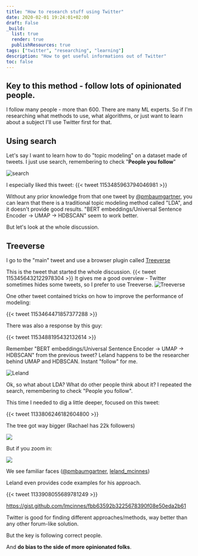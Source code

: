 ```yaml
---
title: "How to research stuff using Twitter"
date: 2020-02-01 19:24:01+02:00
draft: False
_build:
  list: true
  render: true
  publishResources: true
tags: ["twitter", "researching", "learning"]
description: "How to get useful informations out of Twitter"
toc: false
---
```


## Key to this method - follow lots of opinionated people. 

I follow many people - more than 600. There are many ML experts. So if I'm researching what methods to use, what algorithms, or just want to learn about a subject I'll use Twitter first for that.


## Using search
Let's say I want to learn how to do "topic modeling" on a dataset made of tweets.
I just use search, remembering to check "**People you follow**"

![search](/img/20210201183635.png)

I especially liked this tweet:
{{< tweet 1153485963794046981 >}}

Without any prior knowledge from that one tweet by [@pmbaumgartner](https://twitter.com/pmbaumgartner/), you can learn that there is a traditional topic modeling method called "LDA", and it doesn't provide good results. "BERT embeddings/Universal Sentence Encoder → UMAP → HDBSCAN" seem to work better.

But let's look at the whole discussion.

## Treeverse
I go to the "main" tweet and use a browser plugin called [Treeverse](https://treeverse.app/)

This is the tweet that started the whole discussion.
{{< tweet 1153456432122978304 >}}
It gives me a good overview - Twitter sometimes hides some tweets, so I prefer to use Treeverse.
![Treeverse](/img/20210201184238.png)

One other tweet contained tricks on how to improve the performance of modeling:

{{< tweet 1153464471857377288 >}}

There was also a response by this guy:

{{< tweet 1153488195432132614 >}}

Remember "BERT embeddings/Universal Sentence Encoder → UMAP → HDBSCAN" from the previous tweet?
Leland happens to be the researcher behind UMAP and HDBSCAN. Instant "follow" for me.

![Leland](/img/20210201184524.png)

Ok, so what about LDA? What do other people think about it?
I repeated the search, remembering to check "People you follow".

This time I needed to dig a little deeper, focused on this tweet:

{{< tweet 1133806246182604800 >}}

The tree got way bigger (Rachael has 22k followers)

![](/img/20210201185406.png)

But if you zoom in:

![](/img/20210201185506.png)

We see familiar faces ([@pmbaumgartner](https://twitter.com/pmbaumgartner/), [leland_mcinnes](https://twitter.com/leland_mcinnes)) 

Leland even provides code examples for his approach.

{{< tweet 1133908055689781249 >}}

https://gist.github.com/lmcinnes/fbb63592b3225678390f08e50eda2b61

Twitter is good for finding different approaches/methods, way better than any other forum-like solution.

But the key is following correct people. 

And **do bias to the side of more opinionated folks**.